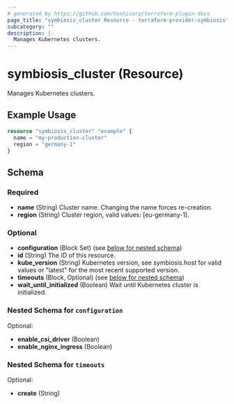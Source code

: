 ```yaml
---
# generated by https://github.com/hashicorp/terraform-plugin-docs
page_title: "symbiosis_cluster Resource - terraform-provider-symbiosis"
subcategory: ""
description: |-
  Manages Kubernetes clusters.
---
```


# symbiosis_cluster (Resource)

Manages Kubernetes clusters.

## Example Usage

```terraform
resource "symbiosis_cluster" "example" {
  name = "my-production-cluster"
  region = "germany-1"
}
```

<!-- schema generated by tfplugindocs -->
## Schema

### Required

- **name** (String) Cluster name. Changing the name forces re-creation.
- **region** (String) Cluster region, valid values: [eu-germany-1].

### Optional

- **configuration** (Block Set) (see [below for nested schema](#nestedblock--configuration))
- **id** (String) The ID of this resource.
- **kube_version** (String) Kubernetes version, see symbiosis.host for valid values or "latest" for the most recent supported version.
- **timeouts** (Block, Optional) (see [below for nested schema](#nestedblock--timeouts))
- **wait_until_initialized** (Boolean) Wait until Kubernetes cluster is initialized.

<a id="nestedblock--configuration"></a>
### Nested Schema for `configuration`

Optional:

- **enable_csi_driver** (Boolean)
- **enable_nginx_ingress** (Boolean)


<a id="nestedblock--timeouts"></a>
### Nested Schema for `timeouts`

Optional:

- **create** (String)


